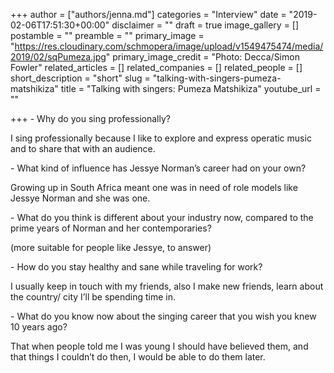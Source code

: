 +++
author = ["authors/jenna.md"]
categories = "Interview"
date = "2019-02-06T17:51:30+00:00"
disclaimer = ""
draft = true
image_gallery = []
postamble = ""
preamble = ""
primary_image = "https://res.cloudinary.com/schmopera/image/upload/v1549475474/media/2019/02/sqPumeza.jpg"
primary_image_credit = "Photo: Decca/Simon Fowler"
related_articles = []
related_companies = []
related_people = []
short_description = "short"
slug = "talking-with-singers-pumeza-matshikiza"
title = "Talking with singers: Pumeza Matshikiza"
youtube_url = ""

+++
\- Why do you sing professionally?

I sing professionally because I like to explore and express operatic music  and to share that with an audience.

\- What kind of influence has Jessye Norman’s career had on your own?

Growing up in South Africa meant one was in need of role models like Jessye Norman and she was one.

\- What do you think is different about your industry now, compared to the prime years of Norman and her contemporaries?

(more suitable for people like Jessye, to answer)

 

\- How do you stay healthy and sane while traveling for work?

I usually keep in touch with my friends, also I make new friends, learn about the country/ city I’ll be spending time in.

\- What do you know now about the singing career that you wish you knew 10 years ago?

That when people told me I was young I should have believed them, and that things I couldn’t do then, I would be able to do them later.